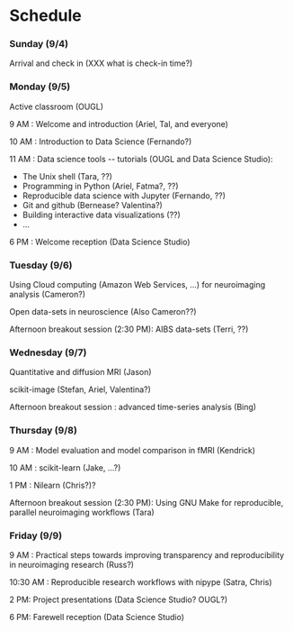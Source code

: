 # Schedule

### Sunday (9/4)

Arrival and check in (XXX what is check-in time?)

### Monday (9/5)

Active classroom (OUGL)

9 AM : Welcome and introduction (Ariel, Tal, and everyone)

10 AM : Introduction to Data Science (Fernando?)

11 AM : Data science tools -- tutorials (OUGL and Data Science Studio):

   - The Unix shell (Tara, ??)
   - Programming in Python (Ariel, Fatma?, ??)  
   - Reproducible data science with Jupyter (Fernando, ??)
   - Git and github (Bernease? Valentina?)
   - Building interactive data visualizations (??)
   - ...

6 PM : Welcome reception (Data Science Studio)

### Tuesday (9/6)

Using Cloud computing (Amazon Web Services, ...) for neuroimaging analysis (Cameron?)

Open data-sets in neuroscience (Also Cameron??)

Afternoon breakout session (2:30 PM): AIBS data-sets (Terri, ??)

### Wednesday (9/7)

Quantitative and diffusion MRI (Jason)

scikit-image (Stefan, Ariel, Valentina?)

Afternoon breakout session : advanced time-series analysis (Bing)

### Thursday (9/8)

9 AM : Model evaluation and model comparison in fMRI (Kendrick)

10 AM : scikit-learn  (Jake, ...?)

1 PM : Nilearn (Chris?)?

Afternoon breakout session (2:30 PM): Using GNU Make for reproducible, parallel neuroimaging workflows (Tara)

### Friday (9/9)

9 AM : Practical steps towards improving transparency and reproducibility in neuroimaging research (Russ?)

10:30 AM : Reproducible research workflows with nipype (Satra, Chris)

2 PM: Project presentations (Data Science Studio? OUGL?)

6 PM: Farewell reception (Data Science Studio)
